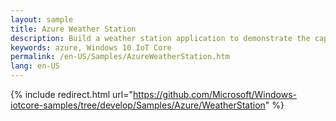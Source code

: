 ```yaml
---
layout: sample
title: Azure Weather Station
description: Build a weather station application to demonstrate the capabilities of Power BI and Azure Active Directory
keywords: azure, Windows 10 IoT Core
permalink: /en-US/Samples/AzureWeatherStation.htm
lang: en-US
---
```

{% include redirect.html url="https://github.com/Microsoft/Windows-iotcore-samples/tree/develop/Samples/Azure/WeatherStation" %}

